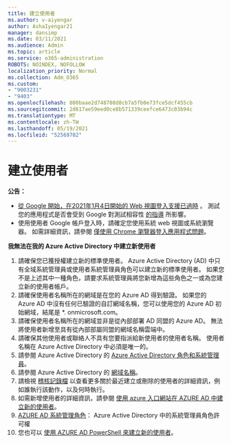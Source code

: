 ```yaml
---
title: 建立使用者
ms.author: v-aiyengar
author: AshaIyengar21
manager: dansimp
ms.date: 03/11/2021
ms.audience: Admin
ms.topic: article
ms.service: o365-administration
ROBOTS: NOINDEX, NOFOLLOW
localization_priority: Normal
ms.collection: Adm_O365
ms.custom:
- "9003231"
- "9403"
ms.openlocfilehash: 800baae2d748708d8cb7a5fb0e73fce5dcf455cb
ms.sourcegitcommit: 2d617ae59eed0ce8b571339ceefce6473c03b94c
ms.translationtype: MT
ms.contentlocale: zh-TW
ms.lasthandoff: 05/19/2021
ms.locfileid: "52569702"
---
```

# <a name="create-user"></a>建立使用者

**公告：**

- [從 Google 開始，在2021年1月4日開始的 Web 視圖登入支援已過時](/azure/active-directory/external-identities/google-federation#deprecation-of-webview-sign-in-support) 。 測試您的應用程式是否會受到 Google 對測試相容性 [的指導](https://go.microsoft.com/fwlink/?linkid=2157323) 所影響。
- 使用使用者 Google 帳戶登入時，請確定您使用系統 web 視圖或系統瀏覽器。 如需詳細資訊，請參閱 [僅使用 Chrome 瀏覽器登入應用程式問題](/office365/troubleshoot/miscellaneous/chrome-behavior-affects-applications)。

**我無法在我的 Azure Active Directory 中建立新使用者**

1. 請確保您已獲授權建立新的標準使用者。 Azure Active Directory (AD) 中只有全域系統管理員或使用者系統管理員角色可以建立新的標準使用者。 如果您不是上述其中一種角色，請要求系統管理員將您新增為這些角色之一或為您建立新的使用者帳戶。
1. 請確保使用者名稱所在的網域是在您的 Azure AD 得到驗證。 如果您的 Azure AD 中沒有任何已驗證的自訂網域名稱，您可以使用您的 Azure AD 初始網域，結尾是 *. onmicrosoft.com。
1. 請確保使用者名稱所在的網域並非是從內部部署 AD 同盟的 Azure AD。 無法將使用者新增至具有從內部部屬同盟的網域名稱雲端中。
1. 請確保其他使用者或聯絡人不具有您要指派給新使用者的使用者名稱。 使用者名稱在 Azure Active Directory 中必須是唯一的。
1. 請參閱 Azure Active Directory 的 [Azure Active Directory 角色和系統管理員](https://portal.azure.com/#blade/Microsoft_AAD_IAM/ActiveDirectoryMenuBlade/RolesAndAdministrators)。
1. 請參閱 Azure Active Directory 的 [網域名稱](https://portal.azure.com/#blade/Microsoft_AAD_IAM/ActiveDirectoryMenuBlade/RolesAndAdministrators)。
1. 請檢視 [稽核記錄檔](https://portal.azure.com/#blade/Microsoft_AAD_IAM/ActiveDirectoryMenuBlade/RolesAndAdministrators) 以查看更多關於最近建立或刪除的使用者的詳細資訊，例如誰執行該動作，以及何時執行。
1. 如需新增使用者的詳細資訊，請參閱 [使用 azure 入口網站在 AZURE AD 中建立新的使用者](/azure/active-directory/active-directory-users-create-azure-portal)。
1. [AZURE AD 系統管理角色](/azure/active-directory/active-directory-assign-admin-roles)： Azure Active Directory 中的系統管理員角色許可權
1. 您也可以 [使用 AZURE AD PowerShell 來建立新的使用者](/powershell/module/azuread/new-azureaduser?view=azureadps-2.0)。
